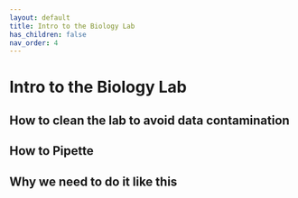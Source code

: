 ```yaml
---
layout: default
title: Intro to the Biology Lab
has_children: false
nav_order: 4
---
```


# Intro to the Biology Lab

## How to clean the lab to avoid data contamination

## How to Pipette

## Why we need to do it like this


